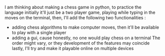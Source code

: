 I am thinking about making a chess game in python, to practice the language
initially it'll just be a two player game, playing while typing in the moves on the terminal,
then, I'll add the following two functionalities :
 - adding chess algorithms to make computer moves, then it'll be available to play with a single player
 - adding a gui, cause honestly, no one would play chess on a terminal 
The order might vary, or they development of the features may coincide 
lastly, I'll try and make it playable online on multiple devices 
